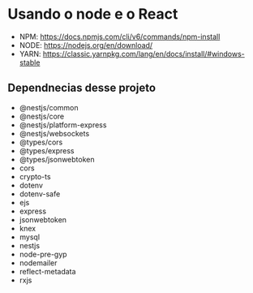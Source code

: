 # Usando o node e o React

* NPM: https://docs.npmjs.com/cli/v6/commands/npm-install
* NODE: https://nodejs.org/en/download/
* YARN: https://classic.yarnpkg.com/lang/en/docs/install/#windows-stable

## Dependnecias desse projeto

* @nestjs/common
* @nestjs/core
* @nestjs/platform-express
* @nestjs/websockets
* @types/cors
* @types/express
* @types/jsonwebtoken
* cors
* crypto-ts
* dotenv
* dotenv-safe
* ejs
* express
* jsonwebtoken
* knex
* mysql
* nestjs
* node-pre-gyp
* nodemailer
* reflect-metadata
* rxjs
